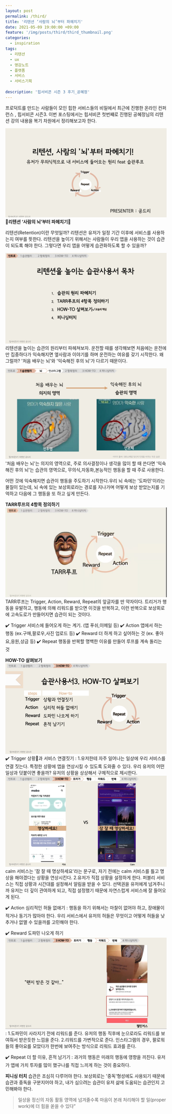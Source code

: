 ```yaml
---
layout: post
permalink: /third/
title: '리텐션 ‘사람의 뇌’부터 파헤치기'
date: 2021-05-09 19:00:00 +09:00
feature: '/img/posts/third/third_thumbnail.png'
categories:
  - inspiration
tags:
  - 리텐션
  - ux
  - 영감노트
  - 플랫폼
  - 서비스
  - 서비스기획

description: '힙서비콘 시즌 3 후기_공혜정'
---
```


프로덕트를 만드는 사람들이 모인 힙한 서비스들의 비밀에서 최근에 진행한 온라인 컨퍼런스 , 힙서비콘 시즌3.
이번 포스팅에서는 힙서비콘 첫번쨰로 진행된 공혜정님의 리텐션 강의 내용을 복기 차원에서 정리해보고자 한다.

![sum](/img/posts/third/main.png)
**🧠리텐션 ‘사람의 뇌’부터 파헤치기🧠**

리텐션(Retention)이란 무엇일까?
리텐션은 유저가 일정 기간 이후에 서비스를 사용하는지 여부를 뜻한다.
리텐션을 높이기 위해서는 사람들이 우리 앱을 사용하는 것이 습관이 되도록 해야 한다.
그렇다면 우리 앱을 어떻게 습관화하도록 할 수 있을까?

![sum](/img/posts/third/list.png)
리텐션을 높이는 습관의 원리부터 파헤쳐보자.
운전할 때를 생각해보면 처음에는 운전에만 집중하다가 익숙해지면 옆사람과 이야기를 하며 운전하는 여유를 갖기 시작한다. 왜 그럴까? '처음 배우는 뇌'와 '익숙해진 후의 뇌'가 다르기 때문이다.

![sum](/img/posts/third/brain.png)
'처음 배우는 뇌'는 의지의 영역으로, 주로 의사결정이나 생각을 많이 할 때 쓴다면 '익숙해진 후의 뇌'는 습관의 영역으로, 무의식,자동화,본능적인 행동을 할 때 주로 사용한다.

어떤 것에 익숙해지면 습관이 행동을 주도하기 시작한다.우리 뇌 속에는 '도파민'이라는 물질이 있는데,
뇌 속에 있는 보상회로라는 경로를 지나가며 어떻게 보상 받았는지를 기억하고 다음에 그 행동을 또 하고 싶게 만든다.

**TARR루프의 4항목 정의하기**
![sum](/img/posts/third/tarr.png)
TARR루프는 Trigger, Action, Reward, Repeat의 앞글자를 딴 약자이다. 트리거가 행동을 유발하고, 행동에 의해 리워드를 받으면 이것을 반복하고, 이런 반복으로 보상회로에 고속도로가 만들어지면 습관이 되는 것이다.

✔️ Trigger
서비스에 들어오게 하는 계기. (앱 푸쉬,이메일 등)
✔️ Action
앱에서 하는 행동 (ex.구매,팔로우,사진 업로드 등)
✔️ Reward
더 하게 하고 싶어하는 것 (ex. 좋아요,응원,상금 등)
✔️ Repeat
행동을 반복할 명백한 이유를 만들어 루프를 계속 돌리는 것

**HOW-TO 살펴보기**
![sum](/img/posts/third/howto.png)
✔️ Trigger
상황과 서비스 연결짓기
: 1.유저한테 자주 일어나는 일상에 우리 서비스를 연결 짓는다. 특정한 상황에 앱을 연상시킬 수 있도록 도와줄 수 있다.
우리 유저의 어떤 일상과 덧붙이면 좋을까? 유저의 상황을 상상해서 구체적으로 제시한다.
![sum](/img/posts/third/life.png)
calm 서비스는 '잠 잘 때 명상하세요'라는 문구로, 자기 전에는 calm 서비스를 틀고 명상을 해야겠다는 상황을 연상시킨다.
  2.유저가 직접 상황을 설정하게 한다. 퍼블리 서비스는 직접 상황과 시간대를 설정해서 알림을 받을 수 있다.
  선택권을 유저에게 넘겨주니까 유저는 더 깊이 관여하게 되고, 직접 설정했기 때문에 자연스럽게 서비스에 잘 들어오게 된다.

✔️ Action
심리적인 허들 없애기
: 행동을 하기 위해서는 마찰이 없어야 하고, 장애물이 적거나 동기가 많아야 한다. 우리 서비스에서 유저의 허들은 무엇이고
어떻게 허들을 낮추거나 없앨 수 있을까를 고민해야 한다.

✔️ Reward
도파민 나오게 하기
![sum](/img/posts/third/see.png)
: 1.도파민이 사라지기 전에 리워드를 준다. 유저의 행동 직후에 눈으로라도 리워드를 보여줘서 받은듯한 느낌을 준다.
  2.리워드를 가변적으로 준다. 인스타그램의 경우, 팔로워들의 좋아요를 모았다가 한번에 보여주는 방식으로 리워드 효과를 준다.

✔️ Repeat
더 할 이유, 흔적 남기기
: 과거의 행동은 미래의 행동에 영향을 끼친다. 유저가 앱에 가치 투자를 많이 했구나를 직접 느끼게 하는 것이 중요하다.

**피니싱 터치**
습관은 조심히 다루어야 한다. 보상회로는 '중독'형성에도 사용되기 때문에 습관과 중독을 구분지어야 하고, 내가 심으려는 습관이
유저 삶에 도움되는 습관인지 고민해봐야 한다.
>일상을 정신의 자동 활동 영역에 넘겨줄수록
마음이 본래 처리해야 할 일(proper work)에 더 힘을 쏟을 수 있다”
